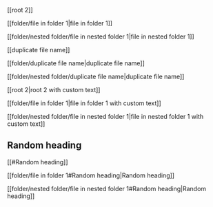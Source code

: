 [[root 2]]

[[folder/file in folder 1|file in folder 1]]

[[folder/nested folder/file in nested folder 1|file in nested folder 1]]

[[duplicate file name]]

[[folder/duplicate file name|duplicate file name]]

[[folder/nested folder/duplicate file name|duplicate file name]]

[[root 2|root 2 with custom text]]

[[folder/file in folder 1|file in folder 1 with custom text]]

[[folder/nested folder/file in nested folder 1|file in nested folder 1 with custom text]]

## Random heading

[[#Random heading]]

[[folder/file in folder 1#Random heading|Random heading]]

[[folder/nested folder/file in nested folder 1#Random heading|Random heading]]
